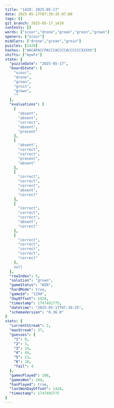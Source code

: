 ```yaml
---
title: "1428: 2025-05-17"
date: 2025-05-17T07:39:35-07:00
tags: []
git_branch: 2025-05-17_1428
contests: []
words: ["scour","drone","groan","groin","grown"]
openers: ["scour"]
middlers: ["drone","groan","groin"]
puzzles: [1428]
hashes: ["AACAPACCPACCCACCCCACCCCCCXXXXX"]
shifts: ["mywfx"]
state: {
  "puzzleDate": "2025-05-17",
  "boardState": [
    "scour",
    "drone",
    "groan",
    "groin",
    "grown",
    ""
  ],
  "evaluations": [
    [
      "absent",
      "absent",
      "correct",
      "absent",
      "present"
    ],
    [
      "absent",
      "correct",
      "correct",
      "present",
      "absent"
    ],
    [
      "correct",
      "correct",
      "correct",
      "absent",
      "correct"
    ],
    [
      "correct",
      "correct",
      "correct",
      "absent",
      "correct"
    ],
    [
      "correct",
      "correct",
      "correct",
      "correct",
      "correct"
    ],
    null
  ],
  "rowIndex": 5,
  "solution": "grown",
  "gameStatus": "WIN",
  "hardMode": true,
  "gameId": "1299",
  "dayOffset": 1428,
  "timestamp": 1747492775,
  "datetime": "2025-05-17T07:39:35",
  "schemaVersion": "0.36.0"
}
stats: {
  "currentStreak": 2,
  "maxStreak": 37,
  "guesses": {
    "1": 0,
    "2": 3,
    "3": 24,
    "4": 44,
    "5": 23,
    "6": 10,
    "fail": 4
  },
  "gamesPlayed": 108,
  "gamesWon": 104,
  "hasPlayed": true,
  "lastWonDayOffset": 1428,
  "timestamp": 1747492775
}
---
```

<!-- more -->
